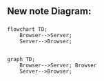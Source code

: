 ## New note Diagram:

### 

```mermaid
flowchart TD;
    Browser-->Server;
    Server-->Browser;
    
```
```mermaid
graph TD;
    Browser-->Server; Browser
    Server-->Browser;
    
```

